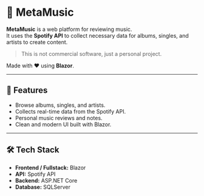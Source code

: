 # 🎵 MetaMusic

**MetaMusic** is a web platform for reviewing music.  
It uses the **Spotify API** to collect necessary data for albums, singles, and artists to create content.  

> This is not commercial software, just a personal project.  

Made with ❤️ using **Blazor**.

---

## 🚀 Features

- Browse albums, singles, and artists.  
- Collects real-time data from the Spotify API.  
- Personal music reviews and notes.  
- Clean and modern UI built with Blazor.

---

## 🛠️ Tech Stack

- **Frontend / Fullstack:** Blazor  
- **API:** Spotify API  
- **Backend:** ASP.NET Core  
- **Database:** SQLServer

